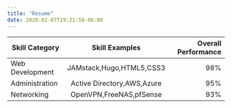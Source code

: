 ```yaml
---
title: "Resume"
date: 2020-02-07T19:21:59-06:00
---
```

| Skill Category  |       Skill Examples       | Overall Performance |
|-----------------|:--------------------------:|--------------------:|
| Web Development |  JAMstack,Hugo,HTML5,CSS3  |                 98% |
| Administration  | Active Directory,AWS,Azure |                 95% |
| Networking      |   OpenVPN,FreeNAS,pfSense  |                 93% |



<!--stackedit_data:
eyJoaXN0b3J5IjpbNDgzMjc5Mjk0LDEyNTI0MDk3OTEsLTEzOT
IzODMwNDAsLTU0MjA4MDQxMiwtMTY3MjE1MTc1M119
-->